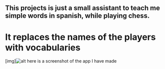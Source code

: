 ## This projects is just a small assistant to teach me simple words in spanish, while playing chess.

# It replaces the names of the players with vocabularies

[img]![alt here is a screenshot of the app I have made](https://i.ibb.co/wQVp23X/Screenshot-2023-12-11-at-22-22-13-Watch-the-best-top-rated-games-of-lichess-org.png)